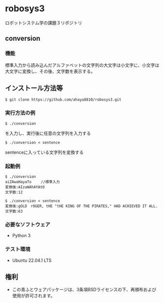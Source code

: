 # robosys3


ロボットシステム学の課題３リポジトリ

## conversion

### 機能

標準入力から読み込んだアルファベットの文字列の大文字は小文字に、小文字は大文字に変換し、その後、文字数を表示する。

## インストール方法等
```
$ git clone https://github.com/ahaya8810/robosys3.git
```

### 実行方法の例
```
$ ./conversion
```
を入力し、実行後に任意の文字列を入力する
```
$ ./conversion < sentence
```
sentenceに入っている文字列を変換する
### 起動例
```
$ ./conversion
aiZAwaHayaTo　　 //標準入力
変換後:AIzaWAhAYAtO
文字数:12
```
```
$ ./conversion < sentence
変換後:gOLD　rOGER, tHE "tHE KING OF THE PIRATES," HAD ACHIEVED IT ALL.
文字数:63
```
### 必要なソフトウェア
* Python 3

### テスト環境
* Ubuntu 22.04.1 LTS

## 権利

* この青ふとウェアパッケージは、3条項BSDライセンスの下、再頒布および使用が許可されます。
